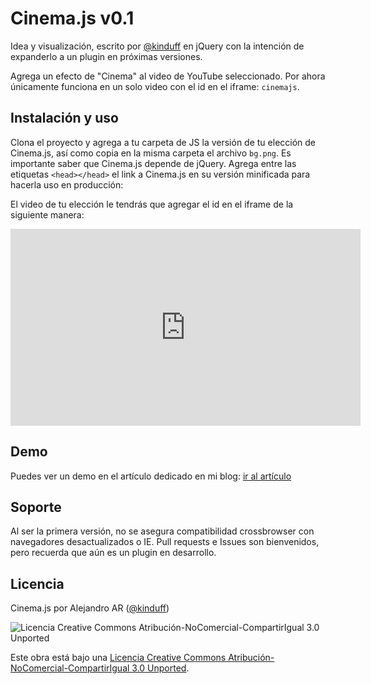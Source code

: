 Cinema.js v0.1
======================
Idea y visualización, escrito por [@kinduff][1] en jQuery con la intención de expanderlo a un plugin en próximas versiones.

Agrega un efecto de "Cinema" al video de YouTube seleccionado. Por ahora únicamente funciona en un solo video con el id en el iframe: `cinemajs`.

## Instalación y uso
Clona el proyecto y agrega a tu carpeta de JS la versión de tu elección de Cinema.js, así como copia en la misma carpeta el archivo `bg.png`. Es importante saber que Cinema.js depende de jQuery. Agrega entre las etiquetas `<head></head>` el link a Cinema.js en su versión minificada para hacerla uso en producción:

  <script type="text/javascript" src="cinema.min.js"></script>

El video de tu elección le tendrás que agregar el id en el iframe de la siguiente manera:

  <iframe id="cinemajs" width="560" height="315" src="http://www.youtube.com/embed/VG4udHsS8qA" frameborder="0" allowfullscreen></iframe>

## Demo
Puedes ver un demo en el artículo dedicado en mi blog: [ir al artículo][3]

## Soporte
Al ser la primera versión, no se asegura compatibilidad crossbrowser con navegadores desactualizados o IE. Pull requests e Issues son bienvenidos, pero recuerda que aún es un plugin en desarrollo.

## Licencia
Cinema.js por Alejandro AR ([@kinduff][1])

![Licencia Creative Commons Atribución-NoComercial-CompartirIgual 3.0 Unported](http://i.creativecommons.org/l/by-nc-sa/3.0/88x31.png)

Este obra está bajo una [Licencia Creative Commons Atribución-NoComercial-CompartirIgual 3.0 Unported][2].

[1]: http://twitter.com/kinduff
[2]: http://creativecommons.org/licenses/by-nc-sa/3.0/deed.es
[3]: http://abarcarodriguez.com/blog/cinema-js-enfoque-a-videos-con-jquery
